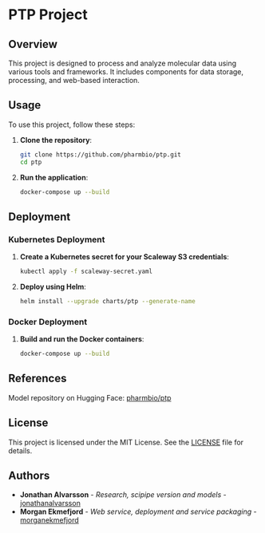 # PTP Project

## Overview
This project is designed to process and analyze molecular data using various tools and frameworks. It includes components for data storage, processing, and web-based interaction.

## Usage
To use this project, follow these steps:

1. **Clone the repository**:
    ```sh
    git clone https://github.com/pharmbio/ptp.git
    cd ptp
    ```

2. **Run the application**:
    ```sh
    docker-compose up --build
    ```

## Deployment

### Kubernetes Deployment
1. **Create a Kubernetes secret for your Scaleway S3 credentials**:
    ```sh
    kubectl apply -f scaleway-secret.yaml
    ```

2. **Deploy using Helm**:
    ```sh
    helm install --upgrade charts/ptp --generate-name
    ```

### Docker Deployment
1. **Build and run the Docker containers**:
    ```sh
    docker-compose up --build
    ```

## References
Model repository on Hugging Face: [pharmbio/ptp](https://huggingface.co/pharmbio/ptp)

## License
This project is licensed under the MIT License. See the [LICENSE](LICENSE) file for details.

## Authors
- **Jonathan Alvarsson** - *Research, scipipe version and models* - [jonathanalvarsson](https://github.com/jonalv) 
- **Morgan Ekmefjord** - *Web service, deployment and service packaging* - [morganekmefjord](https://github.com/morganekmefjord)
